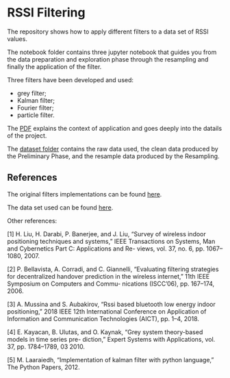 # RSSI Filtering
The repository shows how to apply different filters to a data set of RSSI values.

The notebook folder contains three jupyter notebook that guides you from the data preparation and exploration phase through the resampling and finally the application of the filter.

Three filters have been developed and used:
- grey filter;
- Kalman filter;
- Fourier filter;
- particle filter.

The [PDF](https://github.com/peppekristen/RSSI_Filtering/blob/main/Improving_Indoor_Localization_using_Filtering.pdf) explains the context of application and goes deeply into the datails of the project.

The [dataset folder](https://github.com/peppekristen/RSSI_Filtering/tree/main/dataset) contains the raw data used, the clean data produced by the Preliminary Phase, and the resample data produced by the Resampling.

## References

The original filters implementations can be found [here](https://github.com/phillipiv/rssi-filtering-kalman).

The data set used can be found [here](https://archive.ics.uci.edu/ml/datasets/BLE+RSSI+dataset+for+Indoor+localization).

Other references:

[1] H. Liu, H. Darabi, P. Banerjee, and J. Liu, “Survey of wireless indoor positioning techniques
and systems,” IEEE Transactions on Systems, Man and Cybernetics Part C: Applications and Re-
views, vol. 37, no. 6, pp. 1067–1080, 2007.

[2] P. Bellavista, A. Corradi, and C. Giannelli, “Evaluating filtering strategies for decentralized
handover prediction in the wireless internet,” 11th IEEE Symposium on Computers and Commu-
nications (ISCC’06), pp. 167–174, 2006.

[3] A. Mussina and S. Aubakirov, “Rssi based bluetooth low energy indoor positioning,” 2018
IEEE 12th International Conference on Application of Information and Communication Technologies
(AICT), pp. 1–4, 2018.

[4] E. Kayacan, B. Ulutas, and O. Kaynak, “Grey system theory-based models in time series pre-
diction,” Expert Systems with Applications, vol. 37, pp. 1784–1789, 03 2010.

[5] M. Laaraiedh, “Implementation of kalman filter with python language,” The Python Papers,
2012.
